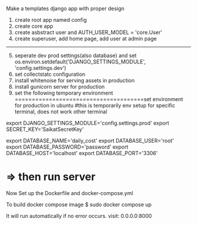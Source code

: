 Make a templates django app with proper design
 1) create root app named config
 2) create core app
 3) create asbstract user and AUTH_USER_MODEL = 'core.User'
 4) create superuser, add home page, add user at admin page
 
 ----
 5) seperate dev prod settings(also database) and set os.environ.setdefault('DJANGO_SETTINGS_MODULE', 'config.settings.dev')
 6) set collectstatc configuration
 7) install whitenoise for serving assets in production
 8) install gunicorn server for production
 9) set the following temporary environment 
======================================set environment for production in ubuntu
#this is temporarily env setup for specific terminal, does not work other terminal

export DJANGO_SETTINGS_MODULE='config.settings.prod'
export SECRET_KEY='SaikatSecretKey'

export DATABASE_NAME='daily_cost'
export DATABASE_USER='root'
export DATABASE_PASSWORD='password'
export DATABASE_HOST='localhost'
export DATABASE_PORT='3306'

 => then run server
=========================================
Now Set up the Dockerfile and docker-compose.yml

To build docker compose image
$ sudo docker compose up

It will run automatically if no error occurs. visit: 0.0.0.0:8000